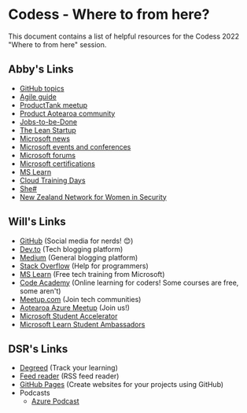 # Codess - Where to from here?

This document contains a list of helpful resources for the Codess 2022 "Where to from here" session.

## Abby's Links

- [GitHub topics](https://resources.github.com/topics/)
- [Agile guide](https://www.atlassian.com/agile)
- [ProductTank meetup](https://www.mindtheproduct.com/producttank/)
- [Product Aotearoa community](https://productaotearoa.org.nz/)
- [Jobs-to-be-Done](https://jobs-to-be-done.com/jobs-to-be-done-a-framework-for-customer-needs-c883cbf61c90)
- [The Lean Startup](http://theleanstartup.com/)
- [Microsoft news](https://news.microsoft.com/)
- [Microsoft events and conferences](https://www.microsoft.com/en-us/events)
- [Microsoft forums](https://techcommunity.microsoft.com/t5/tech-community-discussion/list-of-microsoft-forums/m-p/9141)
- [Microsoft certifications](https://docs.microsoft.com/en-us/certifications/)
- [MS Learn](https://docs.microsoft.com/en-us/training/)
- [Cloud Training Days](https://www.microsoft.com/en-au/business/learn/cloud-training-events/)
- [She#](https://shesharp.org.nz/)
- [New Zealand Network for Women in Security](https://www.linkedin.com/groups/13763937/)

## Will's Links

- [GitHub](https://github.com/) (Social media for nerds! 😊)
- [Dev.to](https://dev.to/) (Tech blogging platform)
- [Medium](https://medium.com/) (General blogging platform)
- [Stack Overflow](https://stackoverflow.com/) (Help for programmers)
- [MS Learn](https://docs.microsoft.com/en-us/training/) (Free tech training from Microsoft)
- [Code Academy](https://www.codecademy.com/) (Online learning for coders! Some courses are free, some aren't)
- [Meetup.com](https://www.meetup.com/) (Join tech communities)
- [Aotearoa Azure Meetup](https://www.meetup.com/auckland-azure-usergroup/) (Join us!)
- [Microsoft Student Accelerator](https://www.microsoft.com/en-au/business/learn/cloud-training-events/cloud-skills-challenge-events/msa/)
- [Microsoft Learn Student Ambassadors](https://studentambassadors.microsoft.com/)

## DSR's Links

- [Degreed](https://degreed.com/) (Track your learning)
- [Feed reader](https://feedly.com/) (RSS feed reader)
- [GitHub Pages](https://pages.github.com/) (Create websites for your projects using GitHub)
- Podcasts
  - [Azure Podcast](https://azpodcast.azurewebsites.net/)
